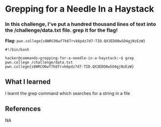 # Grepping for a Needle In a Haystack

### In this challenge, I've put a hundred thousand lines of text into the /challenge/data.txt file. grep it for the flag!

**Flag:** `pwn.college{s8WRCO6wf7k6Trvk6pdz7d7-TID.QX3EDO0wSO4gjNzEzW}`

```
#!/bin/bash

hacker@commands~grepping-for-a-needle-in-a-haystack:~$ grep pwn.college /challenge/data.txt
pwn.college{s8WRCO6wf7k6Trvk6pdz7d7-TID.QX3EDO0wSO4gjNzEzW}
```

## What I learned

I learnt the grep command which searches for a string in a file

## References

NA
